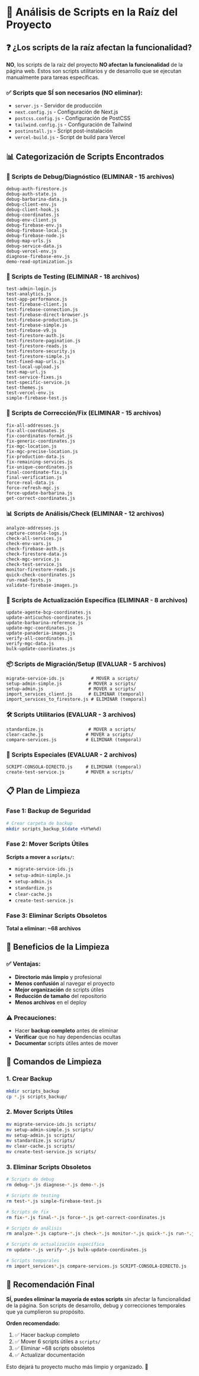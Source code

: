 # 🧹 Análisis de Scripts en la Raíz del Proyecto

## ❓ ¿Los scripts de la raíz afectan la funcionalidad?

**NO**, los scripts de la raíz del proyecto **NO afectan la funcionalidad** de la página web. Estos son scripts utilitarios y de desarrollo que se ejecutan manualmente para tareas específicas.

### ✅ Scripts que SÍ son necesarios (NO eliminar):
- `server.js` - Servidor de producción
- `next.config.js` - Configuración de Next.js
- `postcss.config.js` - Configuración de PostCSS
- `tailwind.config.js` - Configuración de Tailwind
- `postinstall.js` - Script post-instalación
- `vercel-build.js` - Script de build para Vercel

## 📊 Categorización de Scripts Encontrados

### 🔧 Scripts de Debug/Diagnóstico (ELIMINAR - 15 archivos)
```
debug-auth-firestore.js
debug-auth-state.js
debug-barbarina-data.js
debug-client-env.js
debug-client-hook.js
debug-coordinates.js
debug-env-client.js
debug-firebase-env.js
debug-firebase-local.js
debug-firebase-node.js
debug-map-urls.js
debug-service-data.js
debug-vercel-env.js
diagnose-firebase-env.js
demo-read-optimization.js
```

### 🧪 Scripts de Testing (ELIMINAR - 18 archivos)
```
test-admin-login.js
test-analytics.js
test-app-performance.js
test-firebase-client.js
test-firebase-connection.js
test-firebase-direct-browser.js
test-firebase-production.js
test-firebase-simple.js
test-firebase-v9.js
test-firestore-auth.js
test-firestore-pagination.js
test-firestore-reads.js
test-firestore-security.js
test-firestore-simple.js
test-fixed-map-urls.js
test-local-upload.js
test-map-url.js
test-service-fixes.js
test-specific-service.js
test-themes.js
test-vercel-env.js
simple-firebase-test.js
```

### 🔧 Scripts de Corrección/Fix (ELIMINAR - 15 archivos)
```
fix-all-addresses.js
fix-all-coordinates.js
fix-coordinates-format.js
fix-generic-coordinates.js
fix-mgc-location.js
fix-mgc-precise-location.js
fix-production-data.js
fix-remaining-services.js
fix-unique-coordinates.js
final-coordinate-fix.js
final-verification.js
force-real-data.js
force-refresh-mgc.js
force-update-barbarina.js
get-correct-coordinates.js
```

### 📊 Scripts de Análisis/Check (ELIMINAR - 12 archivos)
```
analyze-addresses.js
capture-console-logs.js
check-all-services.js
check-env-vars.js
check-firebase-auth.js
check-firestore-data.js
check-mgc-service.js
check-test-service.js
monitor-firestore-reads.js
quick-check-coordinates.js
run-read-tests.js
validate-firebase-images.js
```

### 🔄 Scripts de Actualización Específica (ELIMINAR - 8 archivos)
```
update-agente-bcp-coordinates.js
update-anticuchos-coordinates.js
update-barbarina-reference.js
update-mgc-coordinates.js
update-panaderia-images.js
verify-all-coordinates.js
verify-mgc-data.js
bulk-update-coordinates.js
```

### 📦 Scripts de Migración/Setup (EVALUAR - 5 archivos)
```
migrate-service-ids.js          # MOVER a scripts/
setup-admin-simple.js          # MOVER a scripts/
setup-admin.js                 # MOVER a scripts/
import_services_client.js      # ELIMINAR (temporal)
import_services_to_firestore.js # ELIMINAR (temporal)
```

### 🛠️ Scripts Utilitarios (EVALUAR - 3 archivos)
```
standardize.js                 # MOVER a scripts/
clear-cache.js                # MOVER a scripts/
compare-services.js           # ELIMINAR (temporal)
```

### 📄 Scripts Especiales (EVALUAR - 2 archivos)
```
SCRIPT-CONSOLA-DIRECTO.js     # ELIMINAR (temporal)
create-test-service.js        # MOVER a scripts/
```

## 📋 Plan de Limpieza

### Fase 1: Backup de Seguridad
```bash
# Crear carpeta de backup
mkdir scripts_backup_$(date +%Y%m%d)
```

### Fase 2: Mover Scripts Útiles
**Scripts a mover a `scripts/`:**
- `migrate-service-ids.js`
- `setup-admin-simple.js`
- `setup-admin.js`
- `standardize.js`
- `clear-cache.js`
- `create-test-service.js`

### Fase 3: Eliminar Scripts Obsoletos
**Total a eliminar: ~68 archivos**

## 🎯 Beneficios de la Limpieza

### ✅ Ventajas:
- **Directorio más limpio** y profesional
- **Menos confusión** al navegar el proyecto
- **Mejor organización** de scripts útiles
- **Reducción de tamaño** del repositorio
- **Menos archivos** en el deploy

### ⚠️ Precauciones:
- Hacer **backup completo** antes de eliminar
- **Verificar** que no hay dependencias ocultas
- **Documentar** scripts útiles antes de mover

## 🚀 Comandos de Limpieza

### 1. Crear Backup
```bash
mkdir scripts_backup
cp *.js scripts_backup/
```

### 2. Mover Scripts Útiles
```bash
mv migrate-service-ids.js scripts/
mv setup-admin-simple.js scripts/
mv setup-admin.js scripts/
mv standardize.js scripts/
mv clear-cache.js scripts/
mv create-test-service.js scripts/
```

### 3. Eliminar Scripts Obsoletos
```bash
# Scripts de debug
rm debug-*.js diagnose-*.js demo-*.js

# Scripts de testing
rm test-*.js simple-firebase-test.js

# Scripts de fix
rm fix-*.js final-*.js force-*.js get-correct-coordinates.js

# Scripts de análisis
rm analyze-*.js capture-*.js check-*.js monitor-*.js quick-*.js run-*.js validate-*.js

# Scripts de actualización específica
rm update-*.js verify-*.js bulk-update-coordinates.js

# Scripts temporales
rm import_services*.js compare-services.js SCRIPT-CONSOLA-DIRECTO.js
```

## 📝 Recomendación Final

**SÍ, puedes eliminar la mayoría de estos scripts** sin afectar la funcionalidad de la página. Son scripts de desarrollo, debug y correcciones temporales que ya cumplieron su propósito.

**Orden recomendado:**
1. ✅ Hacer backup completo
2. ✅ Mover 6 scripts útiles a `scripts/`
3. ✅ Eliminar ~68 scripts obsoletos
4. ✅ Actualizar documentación

Esto dejará tu proyecto mucho más limpio y organizado. 🎉